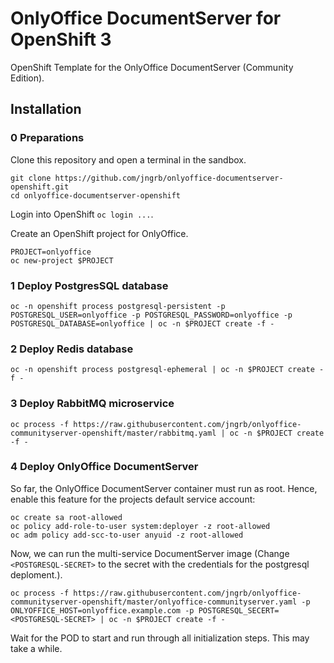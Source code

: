 # OnlyOffice DocumentServer for OpenShift 3

OpenShift Template for the OnlyOffice DocumentServer (Community Edition).

## Installation

### 0 Preparations

Clone this repository and open a terminal in the sandbox.

```[bash]
git clone https://github.com/jngrb/onlyoffice-documentserver-openshift.git
cd onlyoffice-documentserver-openshift
```

Login into OpenShift `oc login ...`.

Create an OpenShift project for OnlyOffice.

```[bash]
PROJECT=onlyoffice
oc new-project $PROJECT
```

### 1 Deploy PostgresSQL database

```[bash]
oc -n openshift process postgresql-persistent -p POSTGRESQL_USER=onlyoffice -p POSTGRESQL_PASSWORD=onlyoffice -p POSTGRESQL_DATABASE=onlyoffice | oc -n $PROJECT create -f -
```

### 2 Deploy Redis database

```[bash]
oc -n openshift process postgresql-ephemeral | oc -n $PROJECT create -f -
```

### 3 Deploy RabbitMQ microservice

```[bash]
oc process -f https://raw.githubusercontent.com/jngrb/onlyoffice-communityserver-openshift/master/rabbitmq.yaml | oc -n $PROJECT create -f -
```

### 4 Deploy OnlyOffice DocumentServer

So far, the OnlyOffice DocumentServer container must run as root. Hence, enable this feature for the projects default service account:

```[bash]
oc create sa root-allowed
oc policy add-role-to-user system:deployer -z root-allowed
oc adm policy add-scc-to-user anyuid -z root-allowed
```

Now, we can run the multi-service DocumentServer image (Change `<POSTGRESQL-SECRET>` to the secret with the credentials for the postgresql deploment.).

```[bash]
oc process -f https://raw.githubusercontent.com/jngrb/onlyoffice-communityserver-openshift/master/onlyoffice-communityserver.yaml -p ONLYOFFICE_HOST=onlyoffice.example.com -p POSTGRESQL_SECERT=<POSTGRESQL-SECRET> | oc -n $PROJECT create -f -
```

Wait for the POD to start and run through all initialization steps. This may take a while.
